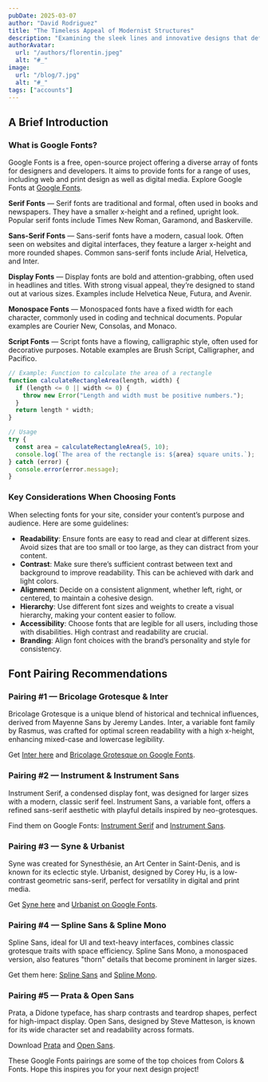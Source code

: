 ```yaml
---
pubDate: 2025-03-07
author: "David Rodriguez"
title: "The Timeless Appeal of Modernist Structures"
description: "Examining the sleek lines and innovative designs that define the modernist architectural movement."
authorAvatar:
  url: "/authors/florentin.jpeg"
  alt: "#_"
image:
  url: "/blog/7.jpg"
  alt: "#_"
tags: ["accounts"]
---
```


## A Brief Introduction

### What is Google Fonts?

Google Fonts is a free, open-source project offering a diverse array of fonts for designers and developers. It aims to provide fonts for a range of uses, including web and print design as well as digital media. Explore Google Fonts at [Google Fonts](https://fonts.google.com/).

**Serif Fonts** — Serif fonts are traditional and formal, often used in books and newspapers. They have a smaller x-height and a refined, upright look. Popular serif fonts include Times New Roman, Garamond, and Baskerville.

**Sans-Serif Fonts** — Sans-serif fonts have a modern, casual look. Often seen on websites and digital interfaces, they feature a larger x-height and more rounded shapes. Common sans-serif fonts include Arial, Helvetica, and Inter.

**Display Fonts** — Display fonts are bold and attention-grabbing, often used in headlines and titles. With strong visual appeal, they’re designed to stand out at various sizes. Examples include Helvetica Neue, Futura, and Avenir.

**Monospace Fonts** — Monospaced fonts have a fixed width for each character, commonly used in coding and technical documents. Popular examples are Courier New, Consolas, and Monaco.

**Script Fonts** — Script fonts have a flowing, calligraphic style, often used for decorative purposes. Notable examples are Brush Script, Calligrapher, and Pacifico.

```js
// Example: Function to calculate the area of a rectangle
function calculateRectangleArea(length, width) {
  if (length <= 0 || width <= 0) {
    throw new Error("Length and width must be positive numbers.");
  }
  return length * width;
}

// Usage
try {
  const area = calculateRectangleArea(5, 10);
  console.log(`The area of the rectangle is: ${area} square units.`);
} catch (error) {
  console.error(error.message);
}
```

### Key Considerations When Choosing Fonts

When selecting fonts for your site, consider your content’s purpose and audience. Here are some guidelines:

- **Readability**: Ensure fonts are easy to read and clear at different sizes. Avoid sizes that are too small or too large, as they can distract from your content.
- **Contrast**: Make sure there’s sufficient contrast between text and background to improve readability. This can be achieved with dark and light colors.
- **Alignment**: Decide on a consistent alignment, whether left, right, or centered, to maintain a cohesive design.
- **Hierarchy**: Use different font sizes and weights to create a visual hierarchy, making your content easier to follow.
- **Accessibility**: Choose fonts that are legible for all users, including those with disabilities. High contrast and readability are crucial.
- **Branding**: Align font choices with the brand’s personality and style for consistency.

## Font Pairing Recommendations

### Pairing #1 — Bricolage Grotesque & Inter

Bricolage Grotesque is a unique blend of historical and technical influences, derived from Mayenne Sans by Jeremy Landes. Inter, a variable font family by Rasmus, was crafted for optimal screen readability with a high x-height, enhancing mixed-case and lowercase legibility.

Get [Inter here](https://rsms.me/inter/) and [Bricolage Grotesque on Google Fonts](https://fonts.google.com/specimen/Bricolage+Grotesque?query=bricolage).

### Pairing #2 — Instrument & Instrument Sans

Instrument Serif, a condensed display font, was designed for larger sizes with a modern, classic serif feel. Instrument Sans, a variable font, offers a refined sans-serif aesthetic with playful details inspired by neo-grotesques.

Find them on Google Fonts: [Instrument Serif](https://fonts.google.com/specimen/Instrument+Serif?query=instrument) and [Instrument Sans](https://fonts.google.com/specimen/Instrument+Sans?query=instrument+sans).

### Pairing #3 — Syne & Urbanist

Syne was created for Synesthésie, an Art Center in Saint-Denis, and is known for its eclectic style. Urbanist, designed by Corey Hu, is a low-contrast geometric sans-serif, perfect for versatility in digital and print media.

Get [Syne here](https://fonts.google.com/specimen/Syne/about?query=syne) and [Urbanist on Google Fonts](https://fonts.google.com/specimen/Urbanist?query=urbanist).

### Pairing #4 — Spline Sans & Spline Mono

Spline Sans, ideal for UI and text-heavy interfaces, combines classic grotesque traits with space efficiency. Spline Sans Mono, a monospaced version, also features "thorn" details that become prominent in larger sizes.

Get them here: [Spline Sans](https://fonts.google.com/specimen/spline+Sans?query=spline+sans) and [Spline Mono](https://fonts.google.com/specimen/Spline+Sans+Mono/about?query=spline+).

### Pairing #5 — Prata & Open Sans

Prata, a Didone typeface, has sharp contrasts and teardrop shapes, perfect for high-impact display. Open Sans, designed by Steve Matteson, is known for its wide character set and readability across formats.

Download [Prata](https://fonts.google.com/specimen/Prata/about?query=prata) and [Open Sans](https://fonts.google.com/specimen/Open+Sans/about?query=open).

These Google Fonts pairings are some of the top choices from Colors & Fonts. Hope this inspires you for your next design project!
